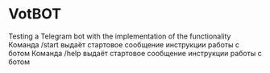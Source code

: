# VotBOT
Testing a Telegram bot with the implementation of the functionality 
Команда /start выдаёт стартовое сообщение инструкции работы с ботом
Команда /help выдаёт стартовое сообщение инструкции работы с ботом
